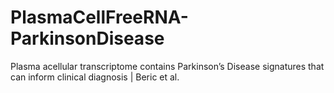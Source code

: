 # PlasmaCellFreeRNA-ParkinsonDisease
Plasma acellular transcriptome contains Parkinson’s Disease signatures that can inform clinical diagnosis | Beric et al.
